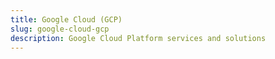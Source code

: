 ```yaml
---
title: Google Cloud (GCP)
slug: google-cloud-gcp
description: Google Cloud Platform services and solutions
---
```


